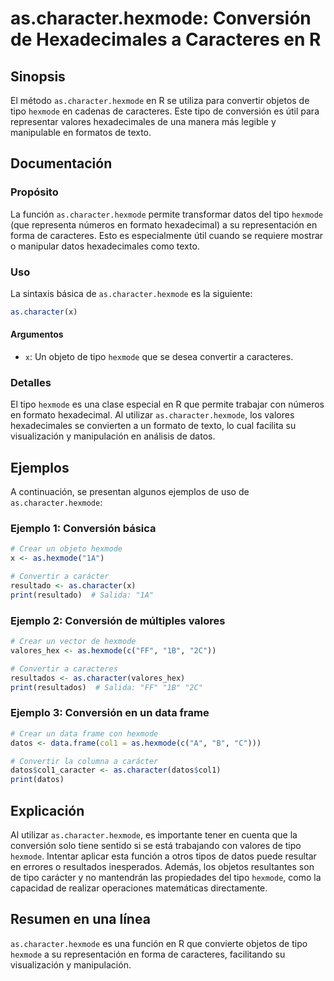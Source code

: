 <!--
Meta Description: # as.character.hexmode: Conversión de Hexadecimales a Caracteres en R ## Sinopsis El método `as.character.hexmode` en R se utiliza para convertir obje...
Meta Keywords: hexmode, character, tipo, datos, conversión
-->

# as.character.hexmode: Conversión de Hexadecimales a Caracteres en R

## Sinopsis
El método `as.character.hexmode` en R se utiliza para convertir objetos de tipo `hexmode` en cadenas de caracteres. Este tipo de conversión es útil para representar valores hexadecimales de una manera más legible y manipulable en formatos de texto.

## Documentación
### Propósito
La función `as.character.hexmode` permite transformar datos del tipo `hexmode` (que representa números en formato hexadecimal) a su representación en forma de caracteres. Esto es especialmente útil cuando se requiere mostrar o manipular datos hexadecimales como texto.

### Uso
La sintaxis básica de `as.character.hexmode` es la siguiente:

```R
as.character(x)
```

#### Argumentos
- `x`: Un objeto de tipo `hexmode` que se desea convertir a caracteres.

### Detalles
El tipo `hexmode` es una clase especial en R que permite trabajar con números en formato hexadecimal. Al utilizar `as.character.hexmode`, los valores hexadecimales se convierten a un formato de texto, lo cual facilita su visualización y manipulación en análisis de datos.

## Ejemplos
A continuación, se presentan algunos ejemplos de uso de `as.character.hexmode`:

### Ejemplo 1: Conversión básica
```R
# Crear un objeto hexmode
x <- as.hexmode("1A")

# Convertir a carácter
resultado <- as.character(x)
print(resultado)  # Salida: "1A"
```

### Ejemplo 2: Conversión de múltiples valores
```R
# Crear un vector de hexmode
valores_hex <- as.hexmode(c("FF", "1B", "2C"))

# Convertir a caracteres
resultados <- as.character(valores_hex)
print(resultados)  # Salida: "FF" "1B" "2C"
```

### Ejemplo 3: Conversión en un data frame
```R
# Crear un data frame con hexmode
datos <- data.frame(col1 = as.hexmode(c("A", "B", "C")))

# Convertir la columna a carácter
datos$col1_caracter <- as.character(datos$col1)
print(datos)
```

## Explicación
Al utilizar `as.character.hexmode`, es importante tener en cuenta que la conversión solo tiene sentido si se está trabajando con valores de tipo `hexmode`. Intentar aplicar esta función a otros tipos de datos puede resultar en errores o resultados inesperados. Además, los objetos resultantes son de tipo carácter y no mantendrán las propiedades del tipo `hexmode`, como la capacidad de realizar operaciones matemáticas directamente.

## Resumen en una línea
`as.character.hexmode` es una función en R que convierte objetos de tipo `hexmode` a su representación en forma de caracteres, facilitando su visualización y manipulación.